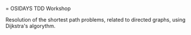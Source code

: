 = OSIDAYS TDD Workshop

Resolution of the shortest path problems, related to directed graphs, using Dijkstra's algorythm.
